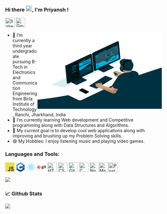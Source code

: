 ### Hi there <img src="https://camo.githubusercontent.com/e8e7b06ecf583bc040eb60e44eb5b8e0ecc5421320a92929ce21522dbc34c891/68747470733a2f2f6d656469612e67697068792e636f6d2f6d656469612f6876524a434c467a6361737252346961377a2f67697068792e676966" width="20" height="20" >, I'm Priyansh ! 


<a  href="https://www.linkedin.com/in/priyansh-kumar-2027281a7" target="_blank"><img title = "linkedin" src="https://raw.githubusercontent.com/peterthehan/peterthehan/master/assets/linkedin.svg" width="30" height="30"></a> <a href="mailto:kumarpriyanshcr7@gmail.com" target="_blank"><img title="Gmail" src="https://cdn.icon-icons.com/icons2/2108/PNG/128/gmail_icon_130929.png" width="30" height="30"></a>

<img src="https://raw.githubusercontent.com/Kpriyansh/Kpriyansh/main/code.gif" align="right" margin-top="50" width="400" height="245" style="max-width:100%; padding-top:20;">

* 🔭 I’m currently a third year undergraduate pursuing B-Tech in Electronics and Communication Engineering from Birla Institute of Technology, Ranchi, Jharkhand, India
* 🌱 I’m currently learning Web development and Competitive programming along with Data Structures and Algorithms.
* 🎯 My current goal is to develop cool web applications along with improving and brushing up my Problem Solving skills. 
* 😄 My Hobbies: I enjoy listening music and playing video games.


### Languages and Tools:

<img title="JavaScript" src="https://raw.githubusercontent.com/github/explore/80688e429a7d4ef2fca1e82350fe8e3517d3494d/topics/javascript/javascript.png" height="30" width="30"> <img title="C++" src="https://raw.githubusercontent.com/github/explore/80688e429a7d4ef2fca1e82350fe8e3517d3494d/topics/cpp/cpp.png" height="30" width="30"> <img title="React Js" src="https://raw.githubusercontent.com/github/explore/80688e429a7d4ef2fca1e82350fe8e3517d3494d/topics/react/react.png" height="30" width="30"> <img title="Git" src="https://raw.githubusercontent.com/github/explore/80688e429a7d4ef2fca1e82350fe8e3517d3494d/topics/git/git.png" height="30" width="30"> <img title="HTML5" src="https://cdn1.iconfinder.com/data/icons/logotypes/32/badge-html-5-128.png" height="30" width="30"> <img title="CSS3" src="https://cdn1.iconfinder.com/data/icons/logotypes/32/badge-css-3-128.png" height="30" width="30"> <img title="Github" src="https://cdn3.iconfinder.com/data/icons/inficons/128/github.png" height="30" width="30"> <img title="C language" src="https://tse2.mm.bing.net/th?id=OIP.w9AIOO6Cfup6aToV1E-dEQHaIr&pid=Api&P=0&w=300&h=300" height="30" width="30"> <img title="Node.Js" src="https://pluspng.com/img-png/nodejs-logo-png-nice-images-collection-node-js-desktop-wallpapers-370.png" height="30" width="30"><img title="MongoDB" src="https://tse3.mm.bing.net/th?id=OIP.JtJm574hClTPvq4Md05PrAAAAA&pid=Api&P=0&w=300&h=300" height="30" width="30"><img title="PostgreSQL" src="https://tse4.mm.bing.net/th?id=OIP.HdiRPnzkwwYTOwO8IDDZkwAAAA&pid=Api&P=0&w=300&h=300" height="30" width="30">




<img  src="https://github-readme-stats.vercel.app/api/top-langs/?username=Kpriyansh&theme=algolia" style="margin-left:70;">

### 📈 Github Stats

<img src="https://github-readme-stats.vercel.app/api?username=Kpriyansh&show_icons=true&theme=algolia">




